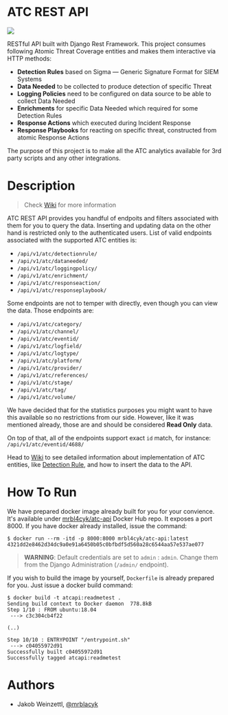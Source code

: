# ATC REST API

![](https://github.com/atc-project/atomic-threat-coverage/raw/master/images/logo_v1.png)

RESTful API built with Django Rest Framework. This project consumes following Atomic Threat Coverage entities and makes them interactive via HTTP methods:

- **Detection Rules** based on Sigma — Generic Signature Format for SIEM Systems
- **Data Needed** to be collected to produce detection of specific Threat
- **Logging Policies** need to be configured on data source to be able to collect Data Needed
- **Enrichments** for specific Data Needed which required for some Detection Rules
- **Response Actions** which executed during Incident Response
- **Response Playbooks** for reacting on specific threat, constructed from atomic Response Actions

The purpose of this project is to make all the ATC analytics available for 3rd party scripts and any other integrations.

# Description

> Check [Wiki](https://github.com/atc-project/atc-api/wiki) for more information

ATC REST API provides you handful of endpoits and filters associated with them for you to query the data. Inserting and updating data on the other hand is restricted only to the authenticated users. List of valid endpoints associated with the supported ATC entities is:

* `/api/v1/atc/detectionrule/`
* `/api/v1/atc/dataneeded/`
* `/api/v1/atc/loggingpolicy/`
* `/api/v1/atc/enrichment/`
* `/api/v1/atc/responseaction/`
* `/api/v1/atc/responseplaybook/`

Some endpoints are not to temper with directly, even though you can view the data. Those endpoints are:

* `/api/v1/atc/category/`
* `/api/v1/atc/channel/`
* `/api/v1/atc/eventid/`
* `/api/v1/atc/logfield/`
* `/api/v1/atc/logtype/`
* `/api/v1/atc/platform/`
* `/api/v1/atc/provider/`
* `/api/v1/atc/references/`
* `/api/v1/atc/stage/`
* `/api/v1/atc/tag/`
* `/api/v1/atc/volume/`

We have decided that for the statistics purposes you might want to have this available so no restrictions from our side. However, like it was mentioned already, those are and should be considered **Read Only** data.

On top of that, all of the endpoints support exact `id` match, for instance: `/api/v1/atc/eventid/4688/`

Head to [Wiki](https://github.com/atc-project/atc-api/wiki) to see detailed information about implementation of ATC entities, like [Detection Rule](https://github.com/atc-project/atc-api/wiki/Detection-Rule), and how to insert the data to the API.

# How To Run

We have prepared docker image already built for you for your convience. It's available under [mrbl4cyk/atc-api](https://hub.docker.com/r/mrbl4cyk/atc-api) Docker Hub repo. It exposes a port 8000. If you have docker already installed, issue the command:

```
$ docker run --rm -itd -p 8000:8000 mrbl4cyk/atc-api:latest
4321dd2e8462d34dc9a0e91a6450b05c0bfbdf5d560a28c6544aa57e537ae077
```

> **WARNING**: Default credentials are set to `admin` : `admin`. Change them from the Django Administration (`/admin/` endpoint).

If you wish to build the image by yourself, `Dockerfile` is already prepared for you. Just issue a docker build command:

```
$ docker build -t atcapi:readmetest .
Sending build context to Docker daemon  778.8kB
Step 1/10 : FROM ubuntu:18.04
 ---> c3c304cb4f22

(..)

Step 10/10 : ENTRYPOINT "/entrypoint.sh"
 ---> c04055972d91
Successfully built c04055972d91
Successfully tagged atcapi:readmetest
```
# Authors

* Jakob Weinzettl, [@mrblacyk](https://github.com/mrblacyk)
